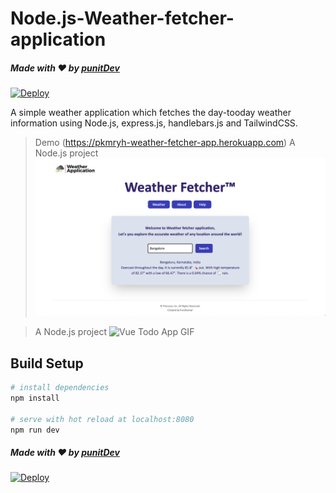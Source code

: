 # Node.js-Weather-fetcher-application

##### Made with ♥ by <a href="https://github.com/punitkmryh">punitDev</a>
[![Deploy](https://www.herokucdn.com/deploy/button.svg)](https://pkmryh-weather-fetcher-app.herokuapp.com)


A simple weather application which fetches the day-tooday weather information using Node.js, express.js, handlebars.js and TailwindCSS.
> Demo (https://pkmryh-weather-fetcher-app.herokuapp.com)
> A Node.js project
![Vue Todo App GIF](https://github.com/punitkmryh/Node.js-Weather-Fetcher/blob/master/public/img/home.png)

> A Node.js project
![Vue Todo App GIF](https://github.com/punitkmryh/Node.js-Web-app/blob/master/public/img/Screen%20Shot%202020-06-04%20at%2010.56.52%20PM.png)

## Build Setup

``` bash
# install dependencies
npm install

# serve with hot reload at localhost:8080
npm run dev
```

##### Made with ♥ by <a href="https://github.com/punitkmryh">punitDev</a>
[![Deploy](https://www.herokucdn.com/deploy/button.svg)](https://pkmryh-weather-fetcher-app.herokuapp.com)

